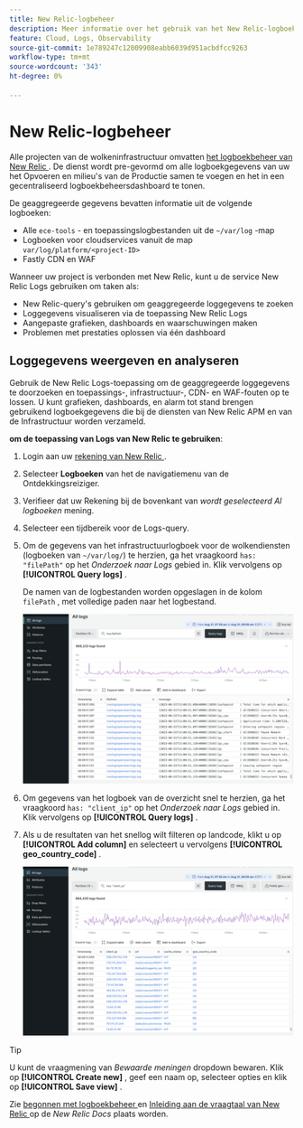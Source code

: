 ```yaml
---
title: New Relic-logbeheer
description: Meer informatie over het gebruik van het New Relic-logboek
feature: Cloud, Logs, Observability
source-git-commit: 1e789247c12009908eabb6039d951acbdfcc9263
workflow-type: tm+mt
source-wordcount: '343'
ht-degree: 0%

---
```


# New Relic-logbeheer

Alle projecten van de wolkeninfrastructuur omvatten [ het logboekbeheer van New Relic ](https://docs.newrelic.com/docs/logs/get-started/get-started-log-management/). De dienst wordt pre-gevormd om alle logboekgegevens van uw het Opvoeren en milieu&#39;s van de Productie samen te voegen en het in een gecentraliseerd logboekbeheersdashboard te tonen.

De geaggregeerde gegevens bevatten informatie uit de volgende logboeken:

- Alle `ece-tools` - en toepassingslogbestanden uit de `~/var/log` -map
- Logboeken voor cloudservices vanuit de map `var/log/platform/<project-ID>`
- Fastly CDN en WAF

Wanneer uw project is verbonden met New Relic, kunt u de service New Relic Logs gebruiken om taken als:

- New Relic-query&#39;s gebruiken om geaggregeerde loggegevens te zoeken
- Loggegevens visualiseren via de toepassing New Relic Logs
- Aangepaste grafieken, dashboards en waarschuwingen maken
- Problemen met prestaties oplossen via één dashboard

## Loggegevens weergeven en analyseren

Gebruik de New Relic Logs-toepassing om de geaggregeerde loggegevens te doorzoeken en toepassings-, infrastructuur-, CDN- en WAF-fouten op te lossen. U kunt grafieken, dashboards, en alarm tot stand brengen gebruikend logboekgegevens die bij de diensten van New Relic APM en van de Infrastructuur worden verzameld.

**om de toepassing van Logs van New Relic te gebruiken**:

1. Login aan uw [ rekening van New Relic ](https://login.newrelic.com/login).

1. Selecteer **Logboeken** van het de navigatiemenu van de Ontdekkingsreiziger.

1. Verifieer dat uw Rekening bij de bovenkant van _wordt geselecteerd Al logboeken_ mening.

1. Selecteer een tijdbereik voor de Logs-query.

1. Om de gegevens van het infrastructuurlogboek voor de wolkendiensten (logboeken van `~/var/log/`) te herzien, ga het vraagkoord `has: "filePath"` op het _Onderzoek naar Logs_ gebied in. Klik vervolgens op **[!UICONTROL Query logs]** .

   De namen van de logbestanden worden opgeslagen in de kolom `filePath` , met volledige paden naar het logbestand.

   ![ de gegevens van het de dienstlogboek van het projectNew Relic van de Wolk ](../../assets/new-relic/var-log-query.png)

1. Om gegevens van het logboek van de overzicht snel te herzien, ga het vraagkoord `has: "client_ip"` op het _Onderzoek naar Logs_ gebied in. Klik vervolgens op **[!UICONTROL Query logs]** .

1. Als u de resultaten van het snellog wilt filteren op landcode, klikt u op **[!UICONTROL Add column]** en selecteert u vervolgens **[!UICONTROL geo_country_code]** .

   ![ het logboekattributenfilter van New Relic CDN van het project van de Wolk ](../../assets/new-relic/fastly-countrycode-filter.png)

>[!TIP]
>
>U kunt de vraagmening van _Bewaarde meningen_ dropdown bewaren. Klik op **[!UICONTROL Create new]** , geef een naam op, selecteer opties en klik op **[!UICONTROL Save view]** .
>
>Zie [ begonnen met logboekbeheer ](https://docs.newrelic.com/docs/logs/get-started/get-started-log-management/) en [ Inleiding aan de vraagtaal van New Relic ](https://docs.newrelic.com/docs/query-your-data/nrql-new-relic-query-language/get-started/introduction-nrql-new-relics-query-language/) op de _New Relic Docs_ plaats worden.
